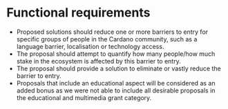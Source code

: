 # Functional requirements

* Proposed solutions should reduce one or more barriers to entry for specific groups of people in the Cardano community, such as a language barrier, localisation or technology access.  &#x20;
* The proposal should attempt to quantify how many people/how much stake in the ecosystem is affected by this barrier to entry.
* The proposal should provide a solution to eliminate or vastly reduce the barrier to entry.
* Proposals that include an educational aspect will be considered as an added bonus as we were not able to include all desirable proposals in the educational and multimedia grant category.
